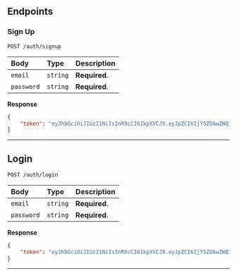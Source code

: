 ## Endpoints

### Sign Up
```http
POST /auth/signup
```

| Body | Type | Description |
| :--- | :--- | :--- |
| `email` | `string` | **Required**. |
| `password` | `string` | **Required**. |

**Response**

```json
{
    "token": "eyJhbGciOiJIUzI1NiIsInR5cCI6IkpXVCJ9.eyJpZCI6IjY5ZDAwZWQ1LTI4NTQtNGFlYy1iN2E4LThlYzc2YzViMzc2YyIsImlhdCI6MTY4OTMxODA4MiwiZXhwIjoxNjk3MDk0MDgyfQ.HxliXFMUiiFYsckfQWwDw_OVlM-6XwPHKTLBpSyshlI"
}
```

---
## Login
```http
POST /auth/login
```

| Body | Type | Description |
| :--- | :--- | :--- |
| `email` | `string` | **Required**. |
| `password` | `string` | **Required**. |

**Response**

```json
{
    "token": "eyJhbGciOiJIUzI1NiIsInR5cCI6IkpXVCJ9.eyJpZCI6IjY5ZDAwZWQ1LTI4NTQtNGFlYy1iN2E4LThlYzc2YzViMzc2YyIsImlhdCI6MTY4OTMxODA4MiwiZXhwIjoxNjk3MDk0MDgyfQ.HxliXFMUiiFYsckfQWwDw_OVlM-6XwPHKTLBpSyshlI"
}
```
---
